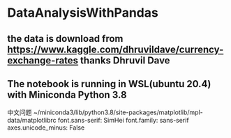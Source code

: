 # DataAnalysisWithPandas
## the data is download from https://www.kaggle.com/dhruvildave/currency-exchange-rates  thanks Dhruvil Dave
## The notebook is running in WSL(ubuntu 20.4) with Miniconda Python 3.8
中文问题
~/miniconda3/lib/python3.8/site-packages/matplotlib/mpl-data/matplotlibrc
font.sans-serif: SimHei
font.family:  sans-serif
axes.unicode_minus: False 